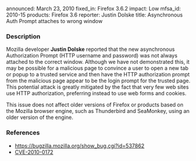 announced: March 23, 2010
fixed_in: Firefox 3.6.2
impact: Low
mfsa_id: 2010-15
products: Firefox 3.6
reporter: Justin Dolske
title: Asynchronous Auth Prompt attaches to wrong window

<h3>Description</h3>

<p>Mozilla developer <strong>Justin Dolske</strong> reported that the new
asynchronous Authorization Prompt (HTTP username and password) was not
always attached to the correct window. Although we have not
demonstrated this, it may be possible for a malicious page to convince
a user to open a new tab or popup to a trusted service and then have
the HTTP authorization prompt from the malicious page appear to be
the login prompt for the trusted page. This potential attack is greatly
mitigated by the fact that very few web sites use HTTP authorization,
preferring instead to use web forms and cookies.</p>

<p class="note">This issue does not affect older versions of Firefox or
products based on the Mozilla browser engine, such as Thunderbird and
SeaMonkey, using an older version of the engine. </p>

<h3>References</h3>

<ul>
  <li><a href="https://bugzilla.mozilla.org/show_bug.cgi?id=537862">https://bugzilla.mozilla.org/show_bug.cgi?id=537862</a></li>
  <li><a class="ex-ref" href="http://cve.mitre.org/cgi-bin/cvename.cgi?name=CVE-2010-0172">CVE-2010-0172</a></li>
</ul>




